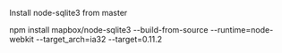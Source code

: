
Install node-sqlite3 from master

npm install mapbox/node-sqlite3 --build-from-source --runtime=node-webkit --target_arch=ia32 --target=0.11.2
